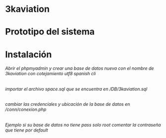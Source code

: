 # 3kaviation
# Prototipo del sistema

# Instalación
 ###### Abrir el phpmyadmin y crear una base de datos nueva con el nombre de 3kaviation con cotejamiento utf8 spanish cli
 ###### importar el archivo space.sql que se encuentra en /DB/3kaviation.sql
 ###### cambiar las credenciales y ubicación de la base de datos en /conn/conexion.php
 ###### Ejemplo si su base de datos no tiene pass solo root comentar la contraseña que tiene por default
